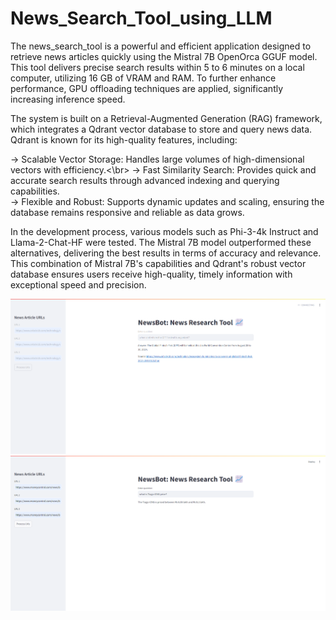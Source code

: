 # News_Search_Tool_using_LLM

The news_search_tool is a powerful and efficient application designed to retrieve news articles quickly using the Mistral 7B OpenOrca GGUF model. This tool delivers precise search results within 5 to 6 minutes on a local computer, utilizing 16 GB of VRAM and RAM. To further enhance performance, GPU offloading techniques are applied, significantly increasing inference speed.

The system is built on a Retrieval-Augmented Generation (RAG) framework, which integrates a Qdrant vector database to store and query news data. Qdrant is known for its high-quality features, including:

-> Scalable Vector Storage: Handles large volumes of high-dimensional vectors with efficiency.<\br>
-> Fast Similarity Search: Provides quick and accurate search results through advanced indexing and querying capabilities.</br>
-> Flexible and Robust: Supports dynamic updates and scaling, ensuring the database remains responsive and reliable as data grows.</br>

In the development process, various models such as Phi-3-4k Instruct and Llama-2-Chat-HF were tested. The Mistral 7B model outperformed these alternatives, delivering the best results in terms of accuracy and relevance. This combination of Mistral 7B's capabilities and Qdrant's robust vector database ensures users receive high-quality, timely information with exceptional speed and precision.

![Getting Started](image.png)
![Getting Started](image-1.png)

